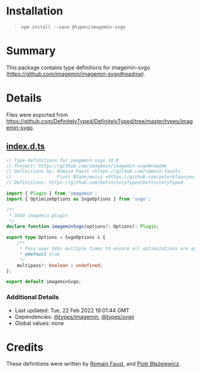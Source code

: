 # Installation
> `npm install --save @types/imagemin-svgo`

# Summary
This package contains type definitions for imagemin-svgo (https://github.com/imagemin/imagemin-svgo#readme).

# Details
Files were exported from https://github.com/DefinitelyTyped/DefinitelyTyped/tree/master/types/imagemin-svgo.
## [index.d.ts](https://github.com/DefinitelyTyped/DefinitelyTyped/tree/master/types/imagemin-svgo/index.d.ts)
````ts
// Type definitions for imagemin-svgo 10.0
// Project: https://github.com/imagemin/imagemin-svgo#readme
// Definitions by: Romain Faust <https://github.com/romain-faust>
//                 Piotr Błażejewicz <https://github.com/peterblazejewicz>
// Definitions: https://github.com/DefinitelyTyped/DefinitelyTyped

import { Plugin } from 'imagemin';
import { OptimizeOptions as SvgoOptions } from 'svgo';

/**
 * SVGO imagemin plugin
 */
declare function imageminSvgo(options?: Options): Plugin;

export type Options = SvgoOptions & {
    /**
     * Pass over SVGs multiple times to ensure all optimizations are applied
     * @default true
     */
    multipass?: boolean | undefined;
};

export default imageminSvgo;

````

### Additional Details
 * Last updated: Tue, 22 Feb 2022 19:01:44 GMT
 * Dependencies: [@types/imagemin](https://npmjs.com/package/@types/imagemin), [@types/svgo](https://npmjs.com/package/@types/svgo)
 * Global values: none

# Credits
These definitions were written by [Romain Faust](https://github.com/romain-faust), and [Piotr Błażejewicz](https://github.com/peterblazejewicz).
